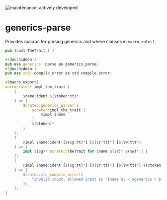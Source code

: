 ![maintenance: actively developed](https://img.shields.io/badge/maintenance-actively--developed-brightgreen.svg)

# generics-parse

Provides macros for parsing generics and where clauses in `macro_rules!`.

```rust
pub trait TheTrait { }

#[doc(hidden)]
pub use generics::parse as generics_parse;
#[doc(hidden)]
pub use std::compile_error as std_compile_error;

#[macro_export]
macro_rules! impl_the_trait {
    (
        $name:ident $($token:tt)*
    ) => {
        $crate::generics_parse! {
            $crate::impl_the_trait {
                @impl $name
            }
            $($token)*
        }
    };
    (
        @impl $name:ident [$($g:tt)*] [$($r:tt)*] [$($w:tt)*]
    ) => {
        impl $($g)* $crate::TheTrait for $name $($r)* $($w)* { }
    };
    (
        @impl $name:ident [$($g:tt)*] [$($r:tt)*] [$($w:tt)*] $($token:tt)+ 
    ) => {
        $crate::std_compile_error!(
            "invalid input, allowed input is '$name $( < $generics > $(where $where_clause)? )?'"
        );
    };
}
```
